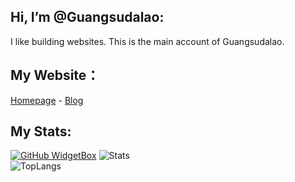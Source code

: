 ## Hi, I’m @Guangsudalao:
I like building websites.
This is the main account of Guangsudalao.

## My Website：

[Homepage](https://www.dlya.top) - [Blog](https://blog.dlya.top)

## My Stats:

[![GitHub WidgetBox](https://github-widgetbox.vercel.app/api/profile?username=Guangsudalao&data=followers,repositories,stars)](https://github.com/Jurredr/github-widgetbox)
![Stats](https://github-readme-stats.vercel.app/api?username=guangsudalao&show_icons=true&theme=ocean_dark)  
![TopLangs](https://github-readme-stats.vercel.app/api/top-langs?username=guangsudalao&layout=compact&show_icons=true&theme=ocean_dark)
